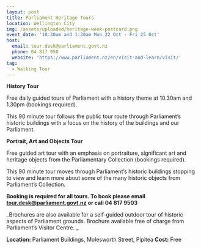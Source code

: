 ```yaml
---
layout: post
title: Parliament Heritage Tours
location: Wellington City
img: /assets/uploaded/heritage-week-postcard.png
event_date: '10:30am and 1:30am Mon 22 Oct - Fri 25 Oct'
host:
  email: tour.desk@parliament.govt.nz
  phone: 04 817 950
  website: 'https://www.parliament.nz/en/visit-and-learn/visit/'
tag:
  - Walking Tour
---
```

**History Tour**

Free daily guided tours of Parliament with a history theme at 10.30am and 1.30pm (bookings required).

This 90 minute tour follows the public tour route through Parliament’s historic buildings with a focus on the history of the buildings and our Parliament.

**Portrait, Art and Objects Tour**

Free guided art tour with an emphasis on portraiture, significant art and heritage objects from the Parliamentary Collection (bookings required). 

This 90 minute tour moves through Parliament’s historic buildings stopping to view and learn more about some of the many historic objects from Parliament’s Collection.

**Booking is required for all tours. To book please email tour.desk@parliament.govt.nz or call 04 817 9503**

_Brochures are also available for a self-guided outdoor tour of historic aspects of Parliament grounds. Brochure available free of charge from Parliament’s Visitor Centre. _

**Location:** Parliament Buildings, Molesworth Street, Pipitea
**Cost:** Free
